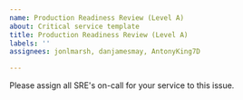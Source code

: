 ```yaml
---
name: Production Readiness Review (Level A)
about: Critical service template
title: Production Readiness Review (Level A)
labels: ''
assignees: jonlmarsh, danjamesmay, AntonyKing7D

---
```


Please assign all SRE's on-call for your service to this issue.
